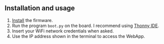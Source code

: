 ## Installation and usage
1. [Install](https://docs.micropython.org/en/latest/esp8266/tutorial/intro.html) the firmware.
2. Run the program ```boot.py``` on the board. I recommend using [Thonny IDE](https://thonny.org/).
3. Insert your WiFi network credentials when asked.
4. Use the IP address shown in the terminal to access the WebApp. 
